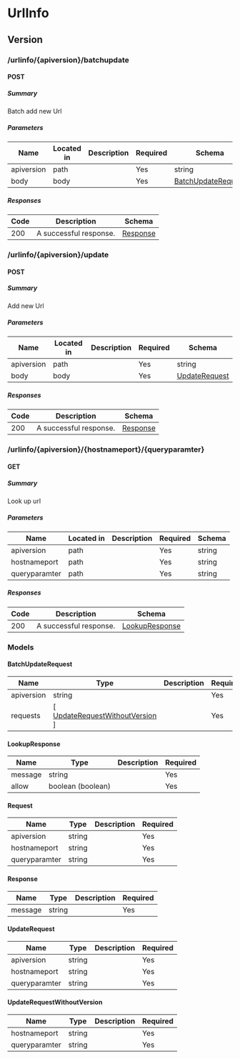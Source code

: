 # UrlInfo
## Version

### /urlinfo/{apiversion}/batchupdate

#### POST
##### Summary

Batch add new Url

##### Parameters

| Name | Located in | Description | Required | Schema |
| ---- | ---------- | ----------- | -------- | ---- |
| apiversion | path |  | Yes | string |
| body | body |  | Yes | [BatchUpdateRequest](#batchupdaterequest) |

##### Responses

| Code | Description | Schema |
| ---- | ----------- | ------ |
| 200 | A successful response. | [Response](#response) |

### /urlinfo/{apiversion}/update

#### POST
##### Summary

Add new Url

##### Parameters

| Name | Located in | Description | Required | Schema |
| ---- | ---------- | ----------- | -------- | ---- |
| apiversion | path |  | Yes | string |
| body | body |  | Yes | [UpdateRequest](#updaterequest) |

##### Responses

| Code | Description | Schema |
| ---- | ----------- | ------ |
| 200 | A successful response. | [Response](#response) |

### /urlinfo/{apiversion}/{hostnameport}/{queryparamter}

#### GET
##### Summary

Look up url

##### Parameters

| Name | Located in | Description | Required | Schema |
| ---- | ---------- | ----------- | -------- | ---- |
| apiversion | path |  | Yes | string |
| hostnameport | path |  | Yes | string |
| queryparamter | path |  | Yes | string |

##### Responses

| Code | Description | Schema |
| ---- | ----------- | ------ |
| 200 | A successful response. | [LookupResponse](#lookupresponse) |

### Models

#### BatchUpdateRequest

| Name | Type | Description | Required |
| ---- | ---- | ----------- | -------- |
| apiversion | string |  | Yes |
| requests | [ [UpdateRequestWithoutVersion](#updaterequestwithoutversion) ] |  | Yes |

#### LookupResponse

| Name | Type | Description | Required |
| ---- | ---- | ----------- | -------- |
| message | string |  | Yes |
| allow | boolean (boolean) |  | Yes |

#### Request

| Name | Type | Description | Required |
| ---- | ---- | ----------- | -------- |
| apiversion | string |  | Yes |
| hostnameport | string |  | Yes |
| queryparamter | string |  | Yes |

#### Response

| Name | Type | Description | Required |
| ---- | ---- | ----------- | -------- |
| message | string |  | Yes |

#### UpdateRequest

| Name | Type | Description | Required |
| ---- | ---- | ----------- | -------- |
| apiversion | string |  | Yes |
| hostnameport | string |  | Yes |
| queryparamter | string |  | Yes |

#### UpdateRequestWithoutVersion

| Name | Type | Description | Required |
| ---- | ---- | ----------- | -------- |
| hostnameport | string |  | Yes |
| queryparamter | string |  | Yes |
